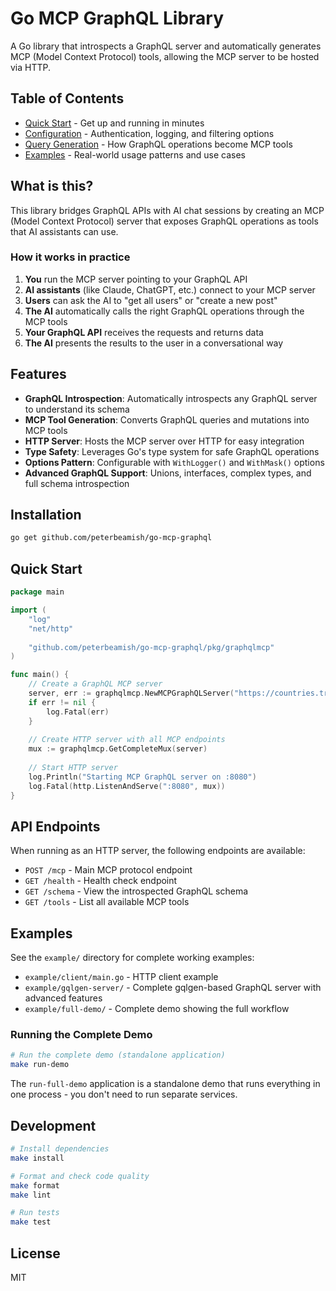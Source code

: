 # Go MCP GraphQL Library

A Go library that introspects a GraphQL server and automatically generates MCP (Model Context Protocol) tools, allowing the MCP server to be hosted via HTTP.

## Table of Contents

- [Quick Start](docs/quickstart.md) - Get up and running in minutes
- [Configuration](docs/config.md) - Authentication, logging, and filtering options
- [Query Generation](docs/query-generation.md) - How GraphQL operations become MCP tools
- [Examples](docs/examples.md) - Real-world usage patterns and use cases

## What is this?

This library bridges GraphQL APIs with AI chat sessions by creating an MCP (Model Context Protocol) server that exposes GraphQL operations as tools that AI assistants can use.

### How it works in practice
1. **You** run the MCP server pointing to your GraphQL API
2. **AI assistants** (like Claude, ChatGPT, etc.) connect to your MCP server
3. **Users** can ask the AI to "get all users" or "create a new post" 
4. **The AI** automatically calls the right GraphQL operations through the MCP tools
5. **Your GraphQL API** receives the requests and returns data
6. **The AI** presents the results to the user in a conversational way

## Features

- **GraphQL Introspection**: Automatically introspects any GraphQL server to understand its schema
- **MCP Tool Generation**: Converts GraphQL queries and mutations into MCP tools
- **HTTP Server**: Hosts the MCP server over HTTP for easy integration
- **Type Safety**: Leverages Go's type system for safe GraphQL operations
- **Options Pattern**: Configurable with `WithLogger()` and `WithMask()` options
- **Advanced GraphQL Support**: Unions, interfaces, complex types, and full schema introspection

## Installation

```bash
go get github.com/peterbeamish/go-mcp-graphql
```

## Quick Start

```go
package main

import (
    "log"
    "net/http"
    
    "github.com/peterbeamish/go-mcp-graphql/pkg/graphqlmcp"
)

func main() {
    // Create a GraphQL MCP server
    server, err := graphqlmcp.NewMCPGraphQLServer("https://countries.trevorblades.com/graphql")
    if err != nil {
        log.Fatal(err)
    }
    
    // Create HTTP server with all MCP endpoints
    mux := graphqlmcp.GetCompleteMux(server)
    
    // Start HTTP server
    log.Println("Starting MCP GraphQL server on :8080")
    log.Fatal(http.ListenAndServe(":8080", mux))
}
```

## API Endpoints

When running as an HTTP server, the following endpoints are available:

- `POST /mcp` - Main MCP protocol endpoint
- `GET /health` - Health check endpoint
- `GET /schema` - View the introspected GraphQL schema
- `GET /tools` - List all available MCP tools

## Examples

See the `example/` directory for complete working examples:

- `example/client/main.go` - HTTP client example
- `example/gqlgen-server/` - Complete gqlgen-based GraphQL server with advanced features
- `example/full-demo/` - Complete demo showing the full workflow

### Running the Complete Demo

```bash
# Run the complete demo (standalone application)
make run-demo
```

The `run-full-demo` application is a standalone demo that runs everything in one process - you don't need to run separate services.

## Development

```bash
# Install dependencies
make install

# Format and check code quality
make format
make lint

# Run tests
make test
```

## License

MIT